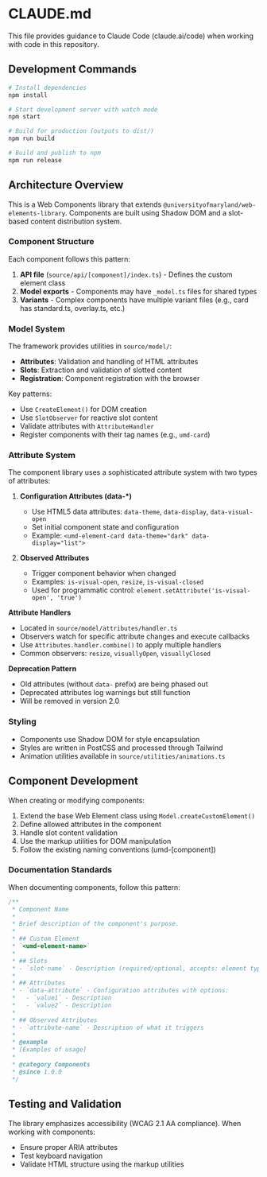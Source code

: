 # CLAUDE.md

This file provides guidance to Claude Code (claude.ai/code) when working with code in this repository.

## Development Commands

```bash
# Install dependencies
npm install

# Start development server with watch mode
npm start

# Build for production (outputs to dist/)
npm run build

# Build and publish to npm
npm run release
```

## Architecture Overview

This is a Web Components library that extends `@universityofmaryland/web-elements-library`. Components are built using Shadow DOM and a slot-based content distribution system.

### Component Structure

Each component follows this pattern:
1. **API file** (`source/api/[component]/index.ts`) - Defines the custom element class
2. **Model exports** - Components may have `_model.ts` files for shared types
3. **Variants** - Complex components have multiple variant files (e.g., card has standard.ts, overlay.ts, etc.)

### Model System

The framework provides utilities in `source/model/`:
- **Attributes**: Validation and handling of HTML attributes
- **Slots**: Extraction and validation of slotted content
- **Registration**: Component registration with the browser

Key patterns:
- Use `CreateElement()` for DOM creation
- Use `SlotObserver` for reactive slot content
- Validate attributes with `AttributeHandler`
- Register components with their tag names (e.g., `umd-card`)

### Attribute System

The component library uses a sophisticated attribute system with two types of attributes:

1. **Configuration Attributes (data-*)**
   - Use HTML5 data attributes: `data-theme`, `data-display`, `data-visual-open`
   - Set initial component state and configuration
   - Example: `<umd-element-card data-theme="dark" data-display="list">`

2. **Observed Attributes**
   - Trigger component behavior when changed
   - Examples: `is-visual-open`, `resize`, `is-visual-closed`
   - Used for programmatic control: `element.setAttribute('is-visual-open', 'true')`

**Attribute Handlers**
- Located in `source/model/attributes/handler.ts`
- Observers watch for specific attribute changes and execute callbacks
- Use `Attributes.handler.combine()` to apply multiple handlers
- Common observers: `resize`, `visuallyOpen`, `visuallyClosed`

**Deprecation Pattern**
- Old attributes (without `data-` prefix) are being phased out
- Deprecated attributes log warnings but still function
- Will be removed in version 2.0

### Styling

- Components use Shadow DOM for style encapsulation
- Styles are written in PostCSS and processed through Tailwind
- Animation utilities available in `source/utilities/animations.ts`

## Component Development

When creating or modifying components:
1. Extend the base Web Element class using `Model.createCustomElement()`
2. Define allowed attributes in the component
3. Handle slot content validation
4. Use the markup utilities for DOM manipulation
5. Follow the existing naming conventions (umd-[component])

### Documentation Standards

When documenting components, follow this pattern:

```typescript
/**
 * Component Name
 *
 * Brief description of the component's purpose.
 *
 * ## Custom Element
 * `<umd-element-name>`
 *
 * ## Slots
 * - `slot-name` - Description (required/optional, accepts: element types)
 *
 * ## Attributes
 * - `data-attribute` - Configuration attributes with options:
 *   - `value1` - Description
 *   - `value2` - Description
 *
 * ## Observed Attributes
 * - `attribute-name` - Description of what it triggers
 *
 * @example
 * [Examples of usage]
 *
 * @category Components
 * @since 1.0.0
 */
```

## Testing and Validation

The library emphasizes accessibility (WCAG 2.1 AA compliance). When working with components:
- Ensure proper ARIA attributes
- Test keyboard navigation
- Validate HTML structure using the markup utilities